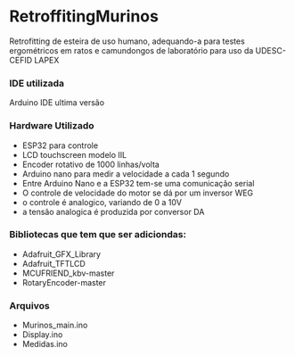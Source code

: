 # RetroffitingMurinos
Retrofitting de esteira de uso humano, adequando-a para testes ergométricos em ratos e camundongos de laboratório
para uso da UDESC-CEFID LAPEX

### IDE utilizada
Arduino IDE ultima versão

### Hardware Utilizado
- ESP32 para controle
- LCD touchscreen modelo IIL
- Encoder rotativo de 1000 linhas/volta
- Arduino nano para medir a velocidade a cada 1 segundo
- Entre Arduino Nano e a ESP32 tem-se uma comunicação serial
- O controle de velocidade do motor se dá por um inversor WEG
- o controle é analogico, variando de 0 a 10V
- a tensão analogica é produzida por conversor DA

### Bibliotecas que tem que ser adiciondas:
- Adafruit_GFX_Library
- Adafruit_TFTLCD
- MCUFRIEND_kbv-master
- RotaryEncoder-master

### Arquivos
- Murinos_main.ino
- Display.ino
- Medidas.ino
